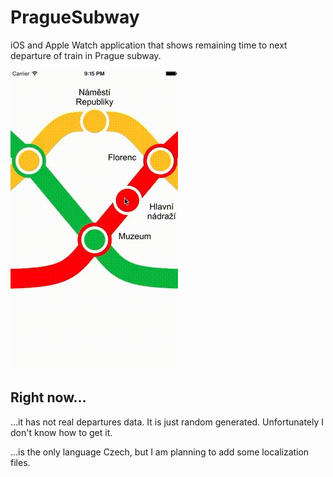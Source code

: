 # PragueSubway
iOS and Apple Watch application that shows remaining time to next departure of train in Prague subway.

![Alt text](/demo.gif "Demo")

## Right now...
...it has not real departures data. It is just random generated. Unfortunately I don't know how to get it.

...is the only language Czech, but I am planning to add some localization files.
